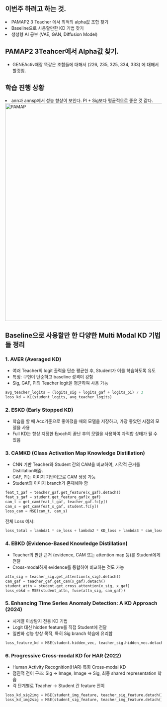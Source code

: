 ## 이번주 하려고 하는 것.
<li> PAMAP2 3 Teacher 에서 최적의 alpha값 조합 찾기 </li>
<li> Baseline으로 사용할만한 KD 기법 찾기 </li>
<li> 생성형 AI 공부 (VAE, GAN, Diffusion Model) </li>

## PAMAP2 3Teahcer에서 Alpha값 찾기.
- GENEActiv때랑 똑같은 조합들에 대해서 (226, 235, 325, 334, 333) 에 대해서 할것임.

## 학습 진행 상황
<li> ann과 annsp에서 성능 향상이 보인다. PI + Sig보다 평균적으로 좋은 것 같다. </li>
<img src="https://github.com/wjdwocks/ML-DNN/raw/main/markdown/25년/25.5.14/PAMAP.png" alt="PAMAP" width="700">



## Baseline으로 사용할만 한 다양한 Multi Modal KD 기법들 정리
### 1. AVER (Averaged KD)

* 여러 Teacher의 logit 출력을 단순 평균한 후, Student가 이를 학습하도록 유도
* 특징: 구현이 단순하고 baseline 성격이 강함
* Sig, GAF, PI의 Teacher logit을 평균하여 사용 가능

```python
avg_teacher_logits = (logits_sig + logits_gaf + logits_pi) / 3
loss_kd = KL(student_logits, avg_teacher_logits)
```

### 2. ESKD (Early Stopped KD)

* 학습을 할 때 Acc기준으로 좋아졌을 때의 모델을 저장하고, 가장 좋았던 시점의 모델을 사용
* Full KD는 항상 지정한 Epoch이 끝난 후의 모델을 사용하여 과적합 상태가 될 수 있음

### 3. CAMKD (Class Activation Map Knowledge Distillation)

* CNN 기반 Teacher와 Student 간의 CAM을 비교하여, 시각적 근거를 Distillation해줌.
* GAF, PI는 이미지 기반이므로 CAM 생성 가능
* Student의 이미지 branch가 존재해야 함

```python
feat_t_gaf = teacher_gaf.get_feature(x_gaf).detach()
feat_s_gaf = student.get_feature_gaf(x_gaf)
cam_t = get_cam(feat_t_gaf, teacher_gaf.fc[y])
cam_s = get_cam(feat_s_gaf, student.fc[y])
loss_cam = MSE(cam_t, cam_s)
```

전체 Loss 예시:

```python
loss_total = lambda1 * ce_loss + lambda2 * KD_loss + lambda3 * cam_loss
```

### 4. EBKD (Evidence-Based Knowledge Distillation)

* Teacher의 판단 근거 (evidence, CAM 또는 attention map 등)를 Student에게 전달
* Cross-modal하게 evidence를 통합하여 비교하는 것도 가능

```python
attn_sig = teacher_sig.get_attention(x_sig).detach()
cam_gaf = teacher_gaf.get_cam(x_gaf).detach()
student_attn = student.get_cross_attention(x_sig, x_gaf)
loss_ebkd = MSE(student_attn, fuse(attn_sig, cam_gaf))
```

### 5. Enhancing Time Series Anomaly Detection: A KD Approach (2024)

* 시계열 이상탐지 전용 KD 기법
* Logit 대신 hidden feature를 직접 Student에 전달
* 일반화 성능 향상 목적, 특히 Sig branch 학습에 유리함

```python
loss_feature_kd = MSE(student.hidden_vec, teacher_sig.hidden_vec.detach())
```

### 6. Progressive Cross-modal KD for HAR (2022)

* Human Activity Recognition(HAR) 특화 Cross-modal KD
* 점진적 전이 구조: Sig -> Image, Image -> Sig, 최종 shared representation 학습
* 각 단계별로 Teacher → Student 간 feature 전이

```python
loss_kd_sig2img = MSE(student_img_feature, teacher_sig_feature.detach())
loss_kd_img2sig = MSE(student_sig_feature, teacher_img_feature.detach())
```